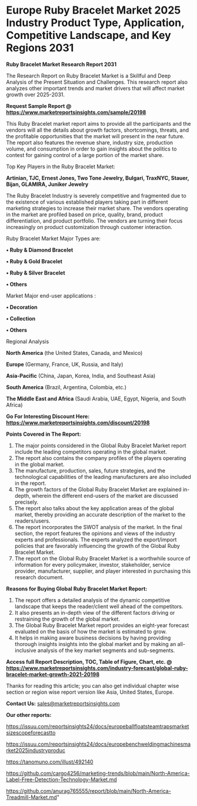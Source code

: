 # Europe Ruby Bracelet Market 2025 Industry Product Type, Application, Competitive Landscape, and Key Regions 2031

<strong>Ruby Bracelet Market Research Report 2031</strong>

The Research Report on Ruby Bracelet Market is a Skillful and Deep Analysis of the Present Situation and Challenges. This research report also analyzes other important trends and market drivers that will affect market growth over 2025-2031.

<strong>Request Sample Report @ <a href=https://www.marketreportsinsights.com/sample/20198>https://www.marketreportsinsights.com/sample/20198</a></strong>

This Ruby Bracelet market report aims to provide all the participants and the vendors will all the details about growth factors, shortcomings, threats, and the profitable opportunities that the market will present in the near future. The report also features the revenue share, industry size, production volume, and consumption in order to gain insights about the politics to contest for gaining control of a large portion of the market share.

Top Key Players in the Ruby Bracelet Market:

<strong>Artinian, TJC, Ernest Jones, Two Tone Jewelry, Bulgari, TraxNYC, Stauer, Bijan, GLAMIRA, Juniker Jewelry</strong>

The Ruby Bracelet Industry is severely competitive and fragmented due to the existence of various established players taking part in different marketing strategies to increase their market share. The vendors operating in the market are profiled based on price, quality, brand, product differentiation, and product portfolio. The vendors are turning their focus increasingly on product customization through customer interaction.

Ruby Bracelet Market Major Types are:

<strong>• Ruby & Diamond Bracelet

• Ruby & Gold Bracelet

• Ruby & Silver Bracelet

• Others</strong>

Market Major end-user applications :

<strong>• Decoration

• Collection

• Others</strong>

Regional Analysis

</u><strong><b>North America</b></strong> (the United States, Canada, and Mexico)

<strong><b>Europe </b></strong>(Germany, France, UK, Russia, and Italy)

<strong><b>Asia-Pacific</b></strong> (China, Japan, Korea, India, and Southeast Asia)

<strong><b>South America</b></strong> (Brazil, Argentina, Colombia, etc.)

<strong><b>The Middle East and Africa</b></strong> (Saudi Arabia, UAE, Egypt, Nigeria, and South Africa)

<strong>Go For Interesting Discount Here: <a href=https://www.marketreportsinsights.com/discount/20198>https://www.marketreportsinsights.com/discount/20198</a></strong>

<strong>Points Covered in The Report:</strong>
<ol>
  <li>The major points considered in the Global Ruby Bracelet Market report include the leading competitors operating in the global market.</li>
  <li>The report also contains the company profiles of the players operating in the global market.</li>
  <li>The manufacture, production, sales, future strategies, and the technological capabilities of the leading manufacturers are also included in the report.</li>
  <li>The growth factors of the Global Ruby Bracelet Market are explained in-depth, wherein the different end-users of the market are discussed precisely.</li>
  <li>The report also talks about the key application areas of the global market, thereby providing an accurate description of the market to the readers/users.</li>
  <li>The report incorporates the SWOT analysis of the market. In the final section, the report features the opinions and views of the industry experts and professionals. The experts analyzed the export/import policies that are favorably influencing the growth of the Global Ruby Bracelet Market.</li>
  <li>The report on the Global Ruby Bracelet Market is a worthwhile source of information for every policymaker, investor, stakeholder, service provider, manufacturer, supplier, and player interested in purchasing this research document.</li>
</ol>
<strong>Reasons for Buying Global Ruby Bracelet Market Report:</strong>

<ol>
  <li>The report offers a detailed analysis of the dynamic competitive landscape that keeps the reader/client well ahead of the competitors.</li>
  <li>It also presents an in-depth view of the different factors driving or restraining the growth of the global market.</li>
  <li>The Global Ruby Bracelet Market report provides an eight-year forecast evaluated on the basis of how the market is estimated to grow.</li>
  <li>It helps in making aware business decisions by having providing thorough insights insights into the global market and by making an all-inclusive analysis of the key market segments and sub-segments.</li>
</ol>
<strong>Access full Report Description, TOC, Table of Figure, Chart, etc. @ <a href=https://www.marketreportsinsights.com/industry-forecast/global-ruby-bracelet-market-growth-2021-20198>https://www.marketreportsinsights.com/industry-forecast/global-ruby-bracelet-market-growth-2021-20198</a></strong>


Thanks for reading this article; you can also get individual chapter wise section or region wise report version like Asia, United States, Europe.

<strong>Contact Us:</strong>
sales@marketreportsinsights.com

<strong>Our other reports:</strong>

<a href=https://issuu.com/reportsinsights24/docs/europeballfloatsteamtrapsmarketsizescopeforecastto>https://issuu.com/reportsinsights24/docs/europeballfloatsteamtrapsmarketsizescopeforecastto</a>

<a href=https://issuu.com/reportsinsights24/docs/europebenchweldingmachinesmarket2025industryproduc>https://issuu.com/reportsinsights24/docs/europebenchweldingmachinesmarket2025industryproduc</a>

<a href=https://tanomuno.com/illust/492140>https://tanomuno.com/illust/492140</a>

<a href=https://github.com/cargo4256/marketing-trends/blob/main/North-America-Label-Free-Detection-Technology-Market.md>https://github.com/cargo4256/marketing-trends/blob/main/North-America-Label-Free-Detection-Technology-Market.md</a>

<a href=https://github.com/anurag765555/report/blob/main/North-America-Treadmill-Market.md>https://github.com/anurag765555/report/blob/main/North-America-Treadmill-Market.md</a>"
